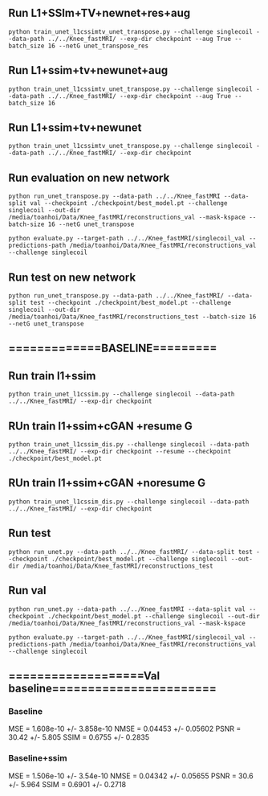 ## Run L1+SSIm+TV+newnet+res+aug
```
python train_unet_l1cssimtv_unet_transpose.py --challenge singlecoil --data-path ../../Knee_fastMRI/ --exp-dir checkpoint --aug True --batch_size 16 --netG unet_transpose_res
```
## Run L1+ssim+tv+newunet+aug
```
python train_unet_l1cssimtv_unet_transpose.py --challenge singlecoil --data-path ../../Knee_fastMRI/ --exp-dir checkpoint --aug True --batch_size 16
```

## Run L1+ssim+tv+newunet
```
python train_unet_l1cssimtv_unet_transpose.py --challenge singlecoil --data-path ../../Knee_fastMRI/ --exp-dir checkpoint
```

## Run evaluation on new network
```
python run_unet_transpose.py --data-path ../../Knee_fastMRI --data-split val --checkpoint ./checkpoint/best_model.pt --challenge singlecoil --out-dir /media/toanhoi/Data/Knee_fastMRI/reconstructions_val --mask-kspace --batch-size 16 --netG unet_transpose
```

```
python evaluate.py --target-path ../../Knee_fastMRI/singlecoil_val --predictions-path /media/toanhoi/Data/Knee_fastMRI/reconstructions_val --challenge singlecoil
```
## Run test on new network

```
python run_unet_transpose.py --data-path ../../Knee_fastMRI/ --data-split test --checkpoint ./checkpoint/best_model.pt --challenge singlecoil --out-dir /media/toanhoi/Data/Knee_fastMRI/reconstructions_test --batch-size 16 --netG unet_transpose
```

## =============BASELINE=========

## Run train l1+ssim
```
python train_unet_l1cssim.py --challenge singlecoil --data-path ../../Knee_fastMRI/ --exp-dir checkpoint
```
## RUn train l1+ssim+cGAN +resume G
```
python train_unet_l1cssim_dis.py --challenge singlecoil --data-path ../../Knee_fastMRI/ --exp-dir checkpoint --resume --checkpoint ./checkpoint/best_model.pt
```
## RUn train l1+ssim+cGAN +noresume G
```
python train_unet_l1cssim_dis.py --challenge singlecoil --data-path ../../Knee_fastMRI/ --exp-dir checkpoint
```

## Run test
```
python run_unet.py --data-path ../../Knee_fastMRI/ --data-split test --checkpoint ./checkpoint/best_model.pt --challenge singlecoil --out-dir /media/toanhoi/Data/Knee_fastMRI/reconstructions_test
```
## Run val
```
python run_unet.py --data-path ../../Knee_fastMRI --data-split val --checkpoint ./checkpoint/best_model.pt --challenge singlecoil --out-dir /media/toanhoi/Data/Knee_fastMRI/reconstructions_val --mask-kspace
```
```
python evaluate.py --target-path ../../Knee_fastMRI/singlecoil_val --predictions-path /media/toanhoi/Data/Knee_fastMRI/reconstructions_val --challenge singlecoil
```

## ===================Val baseline=======================
### Baseline
MSE = 1.608e-10 +/- 3.858e-10 NMSE = 0.04453 +/- 0.05602 PSNR = 30.42 +/- 5.805 SSIM = 0.6755 +/- 0.2835 
### Baseline+ssim
MSE = 1.506e-10 +/- 3.54e-10 NMSE = 0.04342 +/- 0.05655 PSNR = 30.6 +/- 5.964 SSIM = 0.6901 +/- 0.2718
